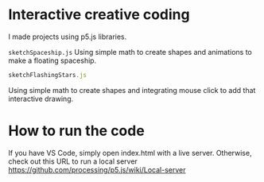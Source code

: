 # Interactive creative coding
I made projects using p5.js libraries.

`sketchSpaceship.js`
Using simple math to create shapes and animations to make a floating spaceship.

```javascript
sketchFlashingStars.js
```
Using simple math to create shapes and integrating mouse click to add that interactive drawing. 

# How to run the code
If you have VS Code, simply open index.html with a live server. Otherwise, check out this URL to run a local server https://github.com/processing/p5.js/wiki/Local-server
